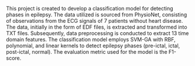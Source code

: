 This project is created to develop a classification model for detecting phases in epilepsy. The data utilized is sourced from PhysioNet, consisting of observations from the ECG signals of 7 patients without heart disease. The data, initially in the form of EDF files, is extracted and transformed into TXT files. Subsequently, data preprocessing is conducted to extract 13 time domain features. The classification model employs SVM-GA with RBF, polynomial, and linear kernels to detect epilepsy phases (pre-ictal, ictal, post-ictal, normal). The evaluation metric used for the model is the F1-score.
